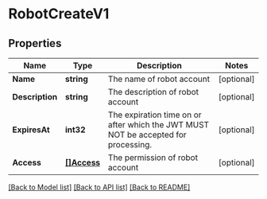 # RobotCreateV1

## Properties

Name | Type | Description | Notes
------------ | ------------- | ------------- | -------------
**Name** | **string** | The name of robot account | [optional] 
**Description** | **string** | The description of robot account | [optional] 
**ExpiresAt** | **int32** | The expiration time on or after which the JWT MUST NOT be accepted for processing. | [optional] 
**Access** | [**[]Access**](Access.md) | The permission of robot account | [optional] 

[[Back to Model list]](../README.md#documentation-for-models) [[Back to API list]](../README.md#documentation-for-api-endpoints) [[Back to README]](../README.md)


